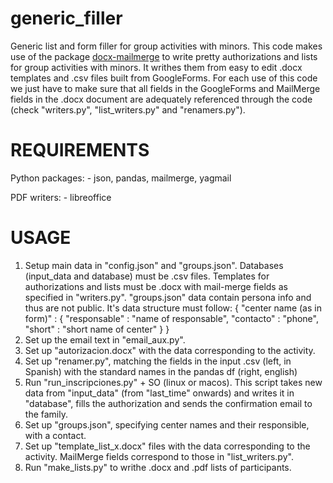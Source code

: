 # generic_filler
Generic list and form filler for group activities with minors.
This code makes use of the package [docx-mailmerge](https://pypi.org/project/docx-mailmerge/) to write pretty authorizations and lists for group activities with minors.
It writhes them from easy to edit .docx templates and .csv files built from GoogleForms.
For each use of this code we just have to make sure that all fields in the GoogleForms and MailMerge fields in the .docx document are adequately referenced through the code (check "writers.py", "list_writers.py" and "renamers.py").

# REQUIREMENTS
Python packages:
    - json, pandas, mailmerge, yagmail

PDF writers:
    - libreoffice

# USAGE
1. Setup main data in "config.json" and "groups.json". Databases (input_data and database) must be .csv files. Templates for authorizations and lists must be .docx with mail-merge fields as specified in "writers.py". "groups.json" data contain persona info and thus are not public. It's data structure must follow:
{
    "center name (as in form)" : {
       "responsable" : "name of responsable",
       "contacto" : "phone",
       "short" : "short name of center"
   }
}
3. Set up the email text in "email_aux.py".
4. Set up "autorizacion.docx" with the data corresponding to the activity.
3. Set up "renamer.py", matching the fields in the input .csv (left, in Spanish) with the standard names in the pandas df (right, english)
4. Run "run_inscripciones.py" + SO (linux or macos). This script takes new data from "input_data" (from "last_time" onwards) and writes it in "database", fills the authorization and sends the confirmation email to the family.
5. Set up "groups.json", specifying center names and their responsible, with a contact.
6. Set up "template_list_x.docx" files with the data corresponding to the activity. MailMerge fields correspond to those in "list_writers.py".
7. Run "make_lists.py" to writhe .docx and .pdf lists of participants.
